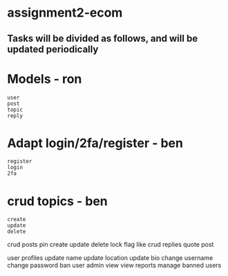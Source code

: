 # assignment2-ecom

## Tasks will be divided as follows, and will be updated periodically
# Models - ron
	user
	post
	topic
	reply
# Adapt login/2fa/register - ben
	register
	login
	2fa
# crud topics - ben
	create
	update
	delete

crud posts
	pin
	create
	update
	delete
	lock
	flag
	like
crud replies
	quote post

user profiles
	update name
	update location
	update bio
	change username
	change password
	ban user
admin view
	view reports
	manage banned users

